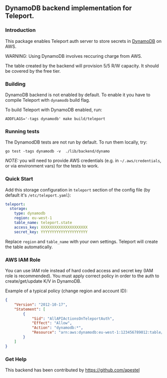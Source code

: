 ## DynamoDB backend implementation for Teleport.

### Introduction

This package enables Teleport auth server to store secrets in 
[DynamoDB](https://aws.amazon.com/dynamodb/) on AWS.

WARNING: Using DynamoDB involves reccuring charge from AWS.

The table created by the backend will provision 5/5 R/W capacity.
It should be covered by the free tier.

### Building

DynamoDB backend is not enabled by default. To enable it you have to 
compile Teleport with `dynamodb` build flag.

To build Teleport with DynamoDB enabled, run:

```
ADDFLAGS='-tags dynamodb' make build/teleport
```

### Running tests

The DynamodDB tests are not run by default. To run them locally, try:

```
go test -tags dynamodb -v  ./lib/backend/dynamo
```

*NOTE:* you will need to provide AWS credentials (e.g. in `~/.aws/credentials`, or via environment vars) for the tests to work.

### Quick Start

Add this storage configuration in `teleport` section of the config file (by default it's `/etc/teleport.yaml`):

```yaml
teleport:
  storage:
    type: dynamodb
    region: eu-west-1
    table_name: teleport.state
    access_key: XXXXXXXXXXXXXXXXXXXXX
    secret_key: YYYYYYYYYYYYYYYYYYYYY
```

Replace `region` and `table_name` with your own settings. Teleport will create the table automatically.

### AWS IAM Role

You can use IAM role instead of hard coded access and secret key (IAM role is
recommended).  You must apply correct policy in order to the auth to
create/get/update K/V in DynamoDB.

Example of a typical policy (change region and account ID):

```json
{
    "Version": "2012-10-17",
    "Statement": [
        {
            "Sid": "AllAPIActionsOnTeleportAuth",
            "Effect": "Allow",
            "Action": "dynamodb:*",
            "Resource": "arn:aws:dynamodb:eu-west-1:123456789012:table/prod.teleport.auth"
        }
    ]
}
```

### Get Help

This backend has been contributed by https://github.com/apestel
